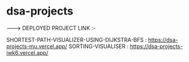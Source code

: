 # dsa-projects

---> DEPLOYED PROJECT LINK :-

SHORTEST-PATH-VISUALIZER-USING-DIJKSTRA-BFS : https://dsa-projects-mu.vercel.app/
SORTING-VISUALISER : https://dsa-projects-iwk6.vercel.app/

